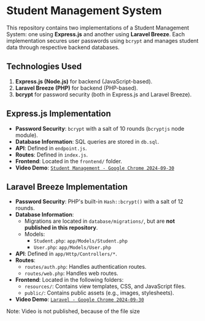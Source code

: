 # Student Management System

This repository contains two implementations of a Student Management System: one using **Express.js** and another using **Laravel Breeze**. Each implementation secures user passwords using `bcrypt` and manages student data through respective backend databases.

## Technologies Used
1. **Express.js (Node.js)** for backend (JavaScript-based).
2. **Laravel Breeze (PHP)** for backend (PHP-based).
3. **bcrypt** for password security (both in Express.js and Laravel Breeze).

## Express.js Implementation

- **Password Security**: `bcrypt` with a salt of 10 rounds (`bcryptjs` node module).
- **Database Information**: SQL queries are stored in `db.sql`.
- **API**: Defined in `endpoint.js`.
- **Routes**: Defined in `index.js`.
- **Frontend**: Located in the `frontend/` folder.
- **Video Demo**: [`Student Management - Google Chrome 2024-09-30`](./express/Student-Management-Google-Chrome-2024-09-30-17-04-49.mp4)

## Laravel Breeze Implementation

- **Password Security**: PHP's built-in `Hash::bcrypt()` with a salt of 12 rounds.
- **Database Information**: 
    - Migrations are located in `database/migrations/`, but are **not published in this repository**.
    - Models:
      - `Student.php`: `app/Models/Student.php`
      - `User.php`: `app/Models/User.php`
- **API**: Defined in `app/Http/Controllers/*`.
- **Routes**:
    - `routes/auth.php`: Handles authentication routes.
    - `routes/web.php`: Handles web routes.
- **Frontend**: Located in the following folders:
    - `resources/`: Contains view templates, CSS, and JavaScript files.
    - `public/`: Contains public assets (e.g., images, stylesheets).
- **Video Demo**: [`Laravel - Google Chrome 2024-09-30`](./laravel_breeze/Laravel-Google-Chrome-2024-09-30-17-19-23.mp4)

Note: Video is not published, because of the file size
